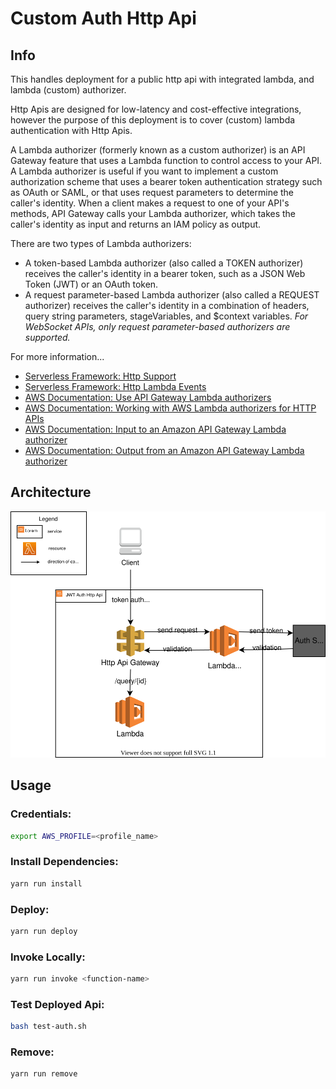 # Custom Auth Http Api

## Info 

This handles deployment for a public http api with integrated lambda, and lambda (custom) authorizer.

Http Apis are designed for low-latency and cost-effective integrations, however the purpose of this deployment is to cover (custom) lambda authentication with Http Apis.

A Lambda authorizer (formerly known as a custom authorizer) is an API Gateway feature that uses a Lambda function to control access to your API. A Lambda authorizer is useful if you want to implement a custom authorization scheme that uses a bearer token authentication strategy such as OAuth or SAML, or that uses request parameters to determine the caller's identity. When a client makes a request to one of your API's methods, API Gateway calls your Lambda authorizer, which takes the caller's identity as input and returns an IAM policy as output.

There are two types of Lambda authorizers:
- A token-based Lambda authorizer (also called a TOKEN authorizer) receives the caller's identity in a bearer token, such as a JSON Web Token (JWT) or an OAuth token.
- A request parameter-based Lambda authorizer (also called a REQUEST authorizer) receives the caller's identity in a combination of headers, query string parameters, stageVariables, and $context variables.
*For WebSocket APIs, only request parameter-based authorizers are supported.*

For more information...
- [Serverless Framework: Http Support](https://www.serverless.com/blog/aws-http-api-support)
- [Serverless Framework: Http Lambda Events](https://www.serverless.com/framework/docs/providers/aws/events/http-api)
- [AWS Documentation: Use API Gateway Lambda authorizers](https://docs.aws.amazon.com/apigateway/latest/developerguide/apigateway-use-lambda-authorizer.html)
- [AWS Documentation: Working with AWS Lambda authorizers for HTTP APIs](https://docs.aws.amazon.com/apigateway/latest/developerguide/http-api-lambda-authorizer.html#http-api-lambda-authorizer.payload-format-response)
- [AWS Documentation: Input to an Amazon API Gateway Lambda authorizer](https://docs.aws.amazon.com/apigateway/latest/developerguide/api-gateway-lambda-authorizer-input.html)
- [AWS Documentation: Output from an Amazon API Gateway Lambda authorizer](https://docs.aws.amazon.com/apigateway/latest/developerguide/api-gateway-lambda-authorizer-output.html)


## Architecture

<p align="center">
  <img src="/architecture-diagram.drawio.svg" />
</p>

## Usage 

### Credentials:
```bash
export AWS_PROFILE=<profile_name>
```

### Install Dependencies:

```bash
yarn run install
```

### Deploy:

```bash
yarn run deploy
```

### Invoke Locally:

```bash
yarn run invoke <function-name>
```

### Test Deployed Api:

```bash
bash test-auth.sh
```

### Remove:

```bash
yarn run remove
```
